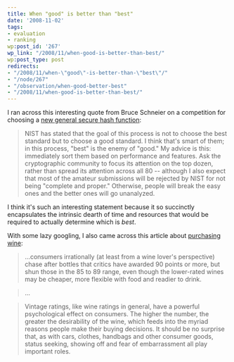 ```yaml
---
title: When "good" is better than "best"
date: '2008-11-02'
tags:
- evaluation
- ranking
wp:post_id: '267'
wp_link: "/2008/11/when-good-is-better-than-best/"
wp:post_type: post
redirects:
- "/2008/11/when-\"good\"-is-better-than-\"best\"/"
- "/node/267"
- "/observation/when-good-better-best"
- "/2008/11/when-good-is-better-than-best/"
---
```


I ran across this interesting quote from Bruce Schneier on a competition for choosing a [new general secure hash function](http://www.schneier.com/blog/archives/2008/10/the_skein_hash.html):

> NIST has stated that the goal of this process is not to choose the best standard but to choose a good standard. I think that's smart of them; in this process, "best" is the enemy of "good." My advice is this: immediately sort them based on performance and features. Ask the cryptographic community to focus its attention on the top dozen, rather than spread its attention across all 80 -- although I also expect that most of the amateur submissions will be rejected by NIST for not being "complete and proper." Otherwise, people will break the easy ones and the better ones will go unanalyzed.

I think it's such an interesting statement because it so succinctly encapsulates the intrinsic dearth of time and resources that would be required to actually determine which is _best_.

With some lazy googling, I also came across this article about [purchasing wine](http://www.iht.com/articles/2008/02/13/travel/trvint.php):

> ...consumers irrationally (at least from a wine lover's perspective) chase after bottles that critics have awarded 90 points or more, but shun those in the 85 to 89 range, even though the lower-rated wines may be cheaper, more flexible with food and readier to drink.

>

> ...

>

> Vintage ratings, like wine ratings in general, have a powerful psychological effect on consumers. The higher the number, the greater the desirability of the wine, which feeds into the myriad reasons people make their buying decisions. It should be no surprise that, as with cars, clothes, handbags and other consumer goods, status seeking, showing off and fear of embarrassment all play important roles.
